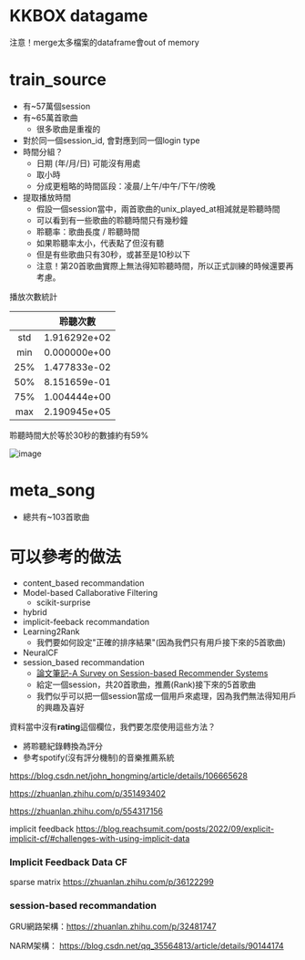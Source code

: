 # KKBOX datagame 

注意！merge太多檔案的dataframe會out of memory

# train_source
* 有~57萬個session
* 有~65萬首歌曲
    * 很多歌曲是重複的
* 對於同一個session_id, 會對應到同一個login type
* 時間分組？
    * 日期 (年/月/日) 可能沒有用處
    * 取小時
    * 分成更粗略的時間區段：凌晨/上午/中午/下午/傍晚
* 提取播放時間
    * 假設一個session當中，兩首歌曲的unix_played_at相減就是聆聽時間
    * 可以看到有一些歌曲的聆聽時間只有幾秒鐘
    * 聆聽率：歌曲長度 / 聆聽時間
    * 如果聆聽率太小，代表點了但沒有聽
    * 但是有些歌曲只有30秒，或甚至是10秒以下
    * 注意！第20首歌曲實際上無法得知聆聽時間，所以正式訓練的時候還要再考慮。

播放次數統計


|     | 聆聽次數     |
|:---:| ------------ |
| std | 1.916292e+02 |
| min | 0.000000e+00 |
| 25% | 1.477833e-02 |
| 50% | 8.151659e-01 |
| 75% | 1.004444e+00 |
| max | 2.190945e+05 |

聆聽時間大於等於30秒的數據約有59%

![image](https://hackmd.io/_uploads/Syg0wTuET.png)


# meta_song
* 總共有~103首歌曲

# 可以參考的做法
* content_based recommandation
* Model-based Callaborative Filtering
    * scikit-surprise
* hybrid
* implicit-feeback recommandation
* Learning2Rank
    * 我們要如何設定"正確的排序結果"(因為我們只有用戶接下來的5首歌曲)
* NeuralCF
* session_based recommandation
    * [論文筆記-A Survey on Session-based Recommender Systems](https://www.twblogs.net/a/5cfefa73bd9eee14029f568a)
    * 給定一個session，共20首歌曲，推薦(Rank)接下來的5首歌曲
    * 我們似乎可以把一個session當成一個用戶來處理，因為我們無法得知用戶的興趣及喜好

資料當中沒有**rating**這個欄位，我們要怎麼使用這些方法？
* 將聆聽紀錄轉換為評分
* 參考spotify(沒有評分機制)的音樂推薦系統


https://blog.csdn.net/john_hongming/article/details/106665628

https://zhuanlan.zhihu.com/p/351493402

https://zhuanlan.zhihu.com/p/554317156

implicit feedback
https://blog.reachsumit.com/posts/2022/09/explicit-implicit-cf/#challenges-with-using-implicit-data

### Implicit Feedback Data CF

sparse matrix
https://zhuanlan.zhihu.com/p/36122299

### session-based recommandation 
GRU網路架構：https://zhuanlan.zhihu.com/p/32481747

NARM架構：
https://blog.csdn.net/qq_35564813/article/details/90144174
